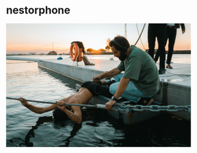 # nestorphone
![Nestor Recording](https://github.com/ekkolabs/nestorphone/blob/main/images/nestor.jpeg)

